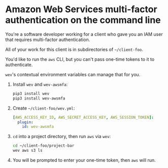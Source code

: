 # Amazon Web Services multi-factor authentication on the command line

You're a software developer working for a client who gave you an IAM user that requires multi-factor authentication.

All of your work for this client is in subdirectories of `~/client-foo`.

You'd like to run the `aws` CLI, but you can't pass one-time tokens to it to authenticate.

`wev`'s contextual environment variables can manage that for you.

1. Install `wev` and `wev-awsmfa`:

    ```bash
    pip3 install wev
    pip3 install wev-awsmfa
    ```

1. Create `~/client-foo/wev.yml`:

    ```yaml
    [AWS_ACCESS_KEY_ID, AWS_SECRET_ACCESS_KEY, AWS_SESSION_TOKEN]:
      plugin:
        id: wev-awsmfa
    ```

1. `cd` into a project directory, then run `aws` via `wev`:

    ```bash
    cd ~/client-foo/project-bar
    wev aws s3 ls
    ```

1. You will be prompted to enter your one-time token, then `aws` will run.
